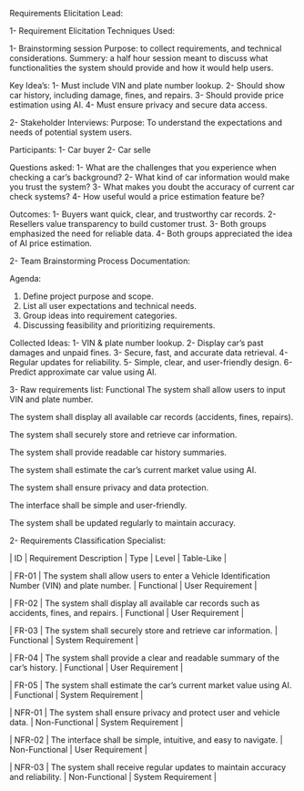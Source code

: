 Requirements Elicitation Lead:

1- Requirement Elicitation Techniques Used:

1- Brainstorming session
Purpose: to collect requirements, and technical considerations.
Summery: a half hour session meant to discuss what functionalities the system should provide and how it would help users.

Key Idea’s:
1-	Must include VIN and plate number lookup.
2-	Should show car history, including damage, fines, and repairs.
3-	Should provide price estimation using AI.
4-	Must ensure privacy and secure data access.

2- Stakeholder Interviews:
Purpose: To understand the expectations and needs of potential system users.

Participants: 
1-	Car buyer 
2-  Car selle

Questions asked:
1-	What are the challenges that you experience when checking a car’s background?
2-	What kind of car information would make you trust the system?
3-	What makes you doubt the accuracy of current car check systems?
4-	How useful would a price estimation feature be?

Outcomes:
1-	Buyers want quick, clear, and trustworthy car records.
2-	Resellers value transparency to build customer trust.
3-	Both groups emphasized the need for reliable data.
4-	Both groups appreciated the idea of AI price estimation.

2- Team Brainstorming Process Documentation:

Agenda:
1.	Define project purpose and scope.
2.	List all user expectations and technical needs.
3.	Group ideas into requirement categories.
4.	Discussing feasibility and prioritizing requirements.

Collected Ideas:
1-	VIN & plate number lookup.
2-	Display car’s past damages and unpaid fines.
3-	Secure, fast, and accurate data retrieval.
4-	Regular updates for reliability.
5-	Simple, clear, and user-friendly design.
6-	Predict approximate car value using AI.

3- Raw requirements list:
Functional	 The system shall allow users to input VIN and plate number.

 The system shall display all available car records (accidents, fines, repairs).

 The system shall securely store and retrieve car information.	

 The system shall provide readable car history summaries.	

 The system shall estimate the car’s current market value using AI.	

 The system shall ensure privacy and data protection.	

 The interface shall be simple and user-friendly.	

 The system shall be updated regularly to maintain accuracy.	


2- Requirements Classification Specialist:


| ID | Requirement Description | Type | Level | Table-Like |

| FR-01 | The system shall allow users to enter a Vehicle Identification Number (VIN) and plate number. | Functional | User Requirement |

| FR-02 | The system shall display all available car records such as accidents, fines, and repairs. | Functional | User Requirement |

| FR-03 | The system shall securely store and retrieve car information. | Functional | System Requirement |

| FR-04 | The system shall provide a clear and readable summary of the car’s history. | Functional | User Requirement |

| FR-05 | The system shall estimate the car’s current market value using AI. | Functional | System Requirement |

| NFR-01 | The system shall ensure privacy and protect user and vehicle data. | Non-Functional | System Requirement |

| NFR-02 | The interface shall be simple, intuitive, and easy to navigate. | Non-Functional | User Requirement |

| NFR-03 | The system shall receive regular updates to maintain accuracy and reliability. | Non-Functional | System Requirement |



